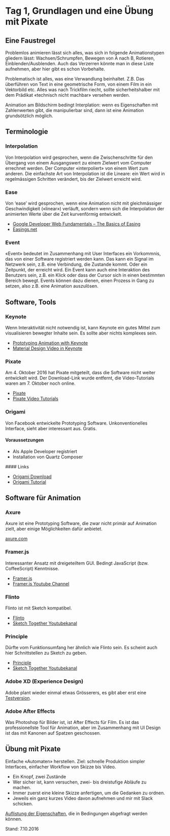 # Tag 1, Grundlagen und eine Übung mit Pixate

## Eine Faustregel

Problemlos animieren lässt sich alles, was sich in folgende Animationstypen gliedern lässt: Wachsen/Schrumpfen, Bewegen von A nach B, Rotieren, Einblenden/Ausblenden. Auch das Verzerren könnte man in diese Liste aufnehmen, aber hier gibt es schon Vorbehalte.

Problematisch ist alles, was eine Verwandlung beinhaltet. Z.B. Das überführen von Text in eine geometrische Form, von einem Film in ein Vektorbild etc. Alles was nach Trickfilm riecht, sollte sicherheitshalber mit dem Prädikat «technisch nicht machbar» versehen werden.

Animation am Bildschirm bedingt Interplation: wenn es Eigenschaften mit Zahlenwerten gibt, die manipulierbar sind, dann ist eine Animation grundsötzlich möglich.

## Terminologie

### Interpolation

Von Interpolation wird gesprochen, wenn die Zwischenschritte für den Übergang von einem Ausgangswert zu einem Zielwert vom Computer errechnet werden. Der Computer «interpoliert» von einem Wert zum anderen.
Die einfachste Art von Interpolation ist die Lineare: ein Wert wird in regelmässigen Schritten verändert, bis der Zielwert erreicht wird.

### Ease

Von ‘ease’ wird gesprochen, wenn eine Animation nicht mit gleichmässiger Geschwindigkeit («linear») verläuft, sondern wenn sich die Interpolation der animierten Werte über die Zeit kurvenförmig entwickelt.

* [Google Developer Web Fundamentals – The Basics of Easing](https://developers.google.com/web/fundamentals/design-and-ui/animations/the-basics-of-easing)
* [Easings.net](http://easings.net/de)

### Event

«Event» bedeutet im Zusammenhang mit User Interfaces ein Vorkommnis, das von einer Software registriert werden kann. Das kann ein Signal im Netzwerk sein, z.B. eine Verbindung, die Zustande kommt. Oder ein Zeitpunkt, der erreicht wird.
Ein Event kann auch eine Interaktion des Benutzers sein, z.B. ein Klick oder dass der Cursor sich in einen bestimmten Bereich bewegt.
Events können dazu dienen, einen Prozess in Gang zu setzen, also z.B. eine Animation auszulösen.

## Software, Tools

### Keynote

Wenn Interaktivität nicht notwendig ist, kann Keynote ein gutes Mittel zum visualisieren bewegter Inhalte sein. Es sollte aber nichts komplexes sein.

* [Prototyping Animation with Keynote](https://robots.thoughtbot.com/animating-with-keynote)
* [Material Design Video in Keynote](https://vimeo.com/100377108)

### Pixate

Am 4. Oktober 2016 hat Pixate mitgeteilt, dass die Software nicht weiter entwickelt wird. Der Download-Link wurde entfernt, die Video-Tutorials waren am 7. Oktober noch online.

* [Pixate](http://pixate.com)
* [Pixate Video Tutorials](http://www.pixate.com/education/video-tutorials/)

### Origami

Von Facebook entwickelte Prototyping Software. Unkonventionelles Interface, sieht aber interessant aus. Gratis.

#### Voraussetzungen

* Als Apple Developer registriert
* Installation von Quartz Composer

#### Links

* [Origami Download](http://facebook.github.io/origami/download/)
* [Origami Tutorial](http://facebook.github.io/origami/tutorials/)

## Software für Animation

### Axure

Axure ist eine Prototyping Software, die zwar nicht primär auf Animation zielt, aber einige Möglichkeiten dafür anbietet.

[axure.com](http://www.axure.com/)

### Framer.js

Interessanter Ansatz mit dreigeteiltem GUI. Bedingt JavaScript (bzw. CoffeeScript) Kenntnisse.

* [Framer.js](https://framerjs.com/)
* [Framer.js Youtube Channel](https://www.youtube.com/channel/UCW5gUZ7lKGrAbLOkHv2xfbw)

### Flinto

Flinto ist mit Sketch kompatibel.

* [Flinto](https://www.flinto.com/)
* [Sketch Together Youtubekanal](https://www.youtube.com/channel/UCZHkx_OyRXHb1D3XTqOidRw)

### Principle

Dürfte vom Funktionsumfang her ähnlich wie Flinto sein. Es scheint auch hier Schnittstellen zu Sketch zu geben.

* [Principle](http://principleformac.com/)
* [Sketch Together Youtubekanal](https://www.youtube.com/channel/UCZHkx_OyRXHb1D3XTqOidRw)

### Adobe XD (Experience Design)

Adobe plant wieder einmal etwas Grösserers, es gibt aber erst eine [Testversion](https://www.adobe.com/products/experience-design.html).

### Adobe After Effects

Was Photoshop für Bilder ist, ist After Effects für Film. Es ist das professionellste Tool für Animation, aber im Zusammenhang mit UI Design ist das mit Kanonen auf Spatzen geschossen.

## Übung mit Pixate

Einfache «Automaten» herstellen. Ziel: schnelle Produktion simpler Interfaces, einfacher Workflow von Skizze bis Video.

* Ein Knopf, zwei Zustände
* Wer sicher ist, kann versuchen, zwei- bis dreistufige Abläufe zu machen.
* Immer zuerst eine kleine Skizze anfertigen, um die Gedanken zu ordnen.
* Jeweils ein ganz kurzes Video davon aufnehmen und mir mit Slack schicken.

[Auflistung der Eigenschaften](http://help.pixate.com/knowledgebase/articles/665635-3i-conditions), die in Bedingungen abgefragt werden können.

Stand: 7.10.2016
